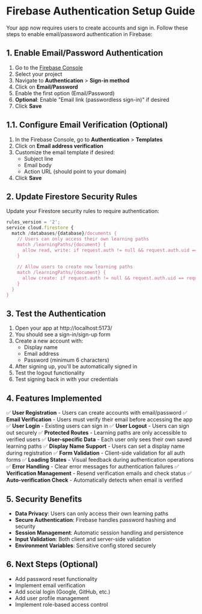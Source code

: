 # Firebase Authentication Setup Guide

Your app now requires users to create accounts and sign in. Follow these steps to enable email/password authentication in Firebase:

## 1. Enable Email/Password Authentication

1. Go to the [Firebase Console](https://console.firebase.google.com/)
2. Select your project
3. Navigate to **Authentication** > **Sign-in method**
4. Click on **Email/Password**
5. Enable the first option (Email/Password)
6. **Optional**: Enable "Email link (passwordless sign-in)" if desired
7. Click **Save**

## 1.1. Configure Email Verification (Optional)

1. In the Firebase Console, go to **Authentication** > **Templates**
2. Click on **Email address verification**
3. Customize the email template if desired:
   - Subject line
   - Email body
   - Action URL (should point to your domain)
4. Click **Save**

## 2. Update Firestore Security Rules

Update your Firestore security rules to require authentication:

```javascript
rules_version = '2';
service cloud.firestore {
  match /databases/{database}/documents {
    // Users can only access their own learning paths
    match /learningPaths/{document} {
      allow read, write: if request.auth != null && request.auth.uid == resource.data.userId;
    }
    
    // Allow users to create new learning paths
    match /learningPaths/{document} {
      allow create: if request.auth != null && request.auth.uid == request.resource.data.userId;
    }
  }
}
```

## 3. Test the Authentication

1. Open your app at http://localhost:5173/
2. You should see a sign-in/sign-up form
3. Create a new account with:
   - Display name
   - Email address
   - Password (minimum 6 characters)
4. After signing up, you'll be automatically signed in
5. Test the logout functionality
6. Test signing back in with your credentials

## 4. Features Implemented

✅ **User Registration** - Users can create accounts with email/password
✅ **Email Verification** - Users must verify their email before accessing the app
✅ **User Login** - Existing users can sign in
✅ **User Logout** - Users can sign out securely
✅ **Protected Routes** - Learning paths are only accessible to verified users
✅ **User-specific Data** - Each user only sees their own saved learning paths
✅ **Display Name Support** - Users can set a display name during registration
✅ **Form Validation** - Client-side validation for all auth forms
✅ **Loading States** - Visual feedback during authentication operations
✅ **Error Handling** - Clear error messages for authentication failures
✅ **Verification Management** - Resend verification emails and check status
✅ **Auto-verification Check** - Automatically detects when email is verified

## 5. Security Benefits

- **Data Privacy**: Users can only access their own learning paths
- **Secure Authentication**: Firebase handles password hashing and security
- **Session Management**: Automatic session handling and persistence
- **Input Validation**: Both client and server-side validation
- **Environment Variables**: Sensitive config stored securely

## 6. Next Steps (Optional)

- Add password reset functionality
- Implement email verification
- Add social login (Google, GitHub, etc.)
- Add user profile management
- Implement role-based access control